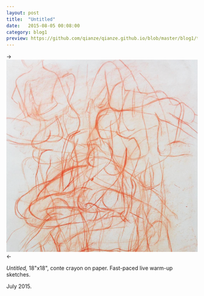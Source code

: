 ```yaml
---
layout: post
title:  "Untitled"
date:   2015-08-05 00:08:00
category: blog1
preview: https://github.com/qianze/qianze.github.io/blob/master/blog1/thumbnails/30secondsketches.png?raw=true
---
```

->
![Picture 1](https://github.com/qianze/qianze.github.io/blob/master/blog1/images/30secondsketches.png?raw=true)
<-

<i>Untitled,</i> 18"x18", conte crayon on paper. Fast-paced live warm-up sketches.

July 2015.
